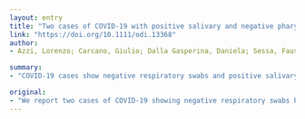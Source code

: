 ```yaml
---
layout: entry
title: "Two cases of COVID-19 with positive salivary and negative pharyngeal or respiratory swabs at hospital discharge: a rising concern"
link: "https://doi.org/10.1111/odi.13368"
author:
- Azzi, Lorenzo; Carcano, Giulio; Dalla Gasperina, Daniela; Sessa, Fausto; Maurino, Vittorio; Baj, Andreina

summary:
- "COVID-19 cases show negative respiratory swabs and positive salivary samples at the same time. The findings raise the concern about how to manage these patients before hospital discharging. They avoid contagion among their family members or a second coronavirus wave once the lockdown is over. We report two cases of COVID-19 showing positive salivaries. These findings rise the concern. How to manage the patients before discharge."

original:
- "We report two cases of COVID-19 showing negative respiratory swabs but positive salivary samples at the same time. These findings rise the concern about how to manage these patients before hospital discharging, thus avoiding contagion among their family members or a second coronavirus wave once the lockdown is over."
---
```


